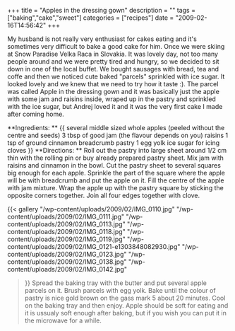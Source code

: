 +++
title = "Apples in the dressing gown"
description = ""
tags = ["baking","cake","sweet"]
categories = ["recipes"]
date = "2009-02-16T14:56:42"
+++

My husband is not really very enthusiast for cakes eating and it's sometimes very difficult to bake
a good cake for him. Once we were skiing at Snow Paradise Velka Raca in Slovakia. It was lovely
day, not too many people around and we were pretty tired and hungry, so we decided to sit down in
one of the local buffet. We bought sausages with bread, tea and coffe and then we noticed cute
baked "parcels" sprinkled with ice sugar. It looked lovely and we knew that we need to try how it taste :). The parcel was called Apple in
the dressing gown and it was basically just the apple with some jam and raisins inside, wraped up
in the pastry and sprinkled with the ice sugar, but Andrej loved it and it was the very first cake
I made after coming home.

**Ingredients: **
{{ several middle sized whole apples (peeled without the centre and seeds)
3 tbsp of good jam (the flavour depends on you)
raisins
1 tsp of ground cinnamon
breadcrumb
pastry
1 egg yolk
ice sugar for icing
cloves }}
**Directions: **
Roll out the pastry into large sheet around 1/2 cm thin with the rolling pin or buy already prepared
pastry sheet. Mix jam with raisins and cinnamon in the bowl. Cut the pastry sheet to several
squares big enough for each apple. Sprinkle the part of the square where the apple will be with
breadcrumb and put the apple on it. Fill the centre of the apple with jam mixture. Wrap the apple
up with the pastry square by sticking the opposite corners together. Join all four edges together
with clove.

{{< gallery
    "/wp-content/uploads/2009/02/IMG_0110.jpg"
    "/wp-content/uploads/2009/02/IMG_0111.jpg"
    "/wp-content/uploads/2009/02/IMG_0113.jpg"
    "/wp-content/uploads/2009/02/IMG_0118.jpg"
    "/wp-content/uploads/2009/02/IMG_0119.jpg"
    "/wp-content/uploads/2009/02/IMG_0121-e1303848082930.jpg"
    "/wp-content/uploads/2009/02/IMG_0123.jpg"
    "/wp-content/uploads/2009/02/IMG_0138.jpg"
    "/wp-content/uploads/2009/02/IMG_0142.jpg"
>}}
Spread the baking tray with the butter and put several apple parcels on it. Brush parcels with egg
yolk. Bake until the colour of pastry is nice gold brown on the gass mark 5 about 20 minutes. Cool
on the baking tray and then enjoy. Apple should be soft for eating and it is ussualy soft enough
after baking, but if you wish you can put it in the microwave for a while.
